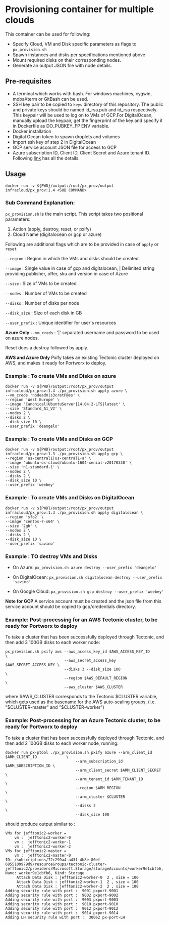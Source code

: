 # Provisioning container for multiple clouds

This container can be used for following:

*  Specify Cloud, VM and Disk specific parameters as flags to `px_provision.sh`
*  Spawn instances and disks per specifications mentioned above
*  Mount required disks on their corresponding nodes.
*  Generate an output JSON file with node details.

## Pre-requisites

*  A terminal which works with bash. For windows machines, cygwin, mobaXterm or GitBash can be used.
*  SSH key pair to be copied to `keys` directory of this repository. The public and private keys should be named id_rsa.pub and id_rsa respectively. This keypair will be used to log on to VMs of GCP.For DigitalOcean, manually upload the keypair, get the fingerprint of the key and specify it in Dockerfile as DO_PUBKEY_FP  ENV variable.
*  Docker installation
*  Digital Ocean token to spawn droplets and volumes
*  Import ssh key of step 2 in DigitalOcean
*  GCP service account JSON file for access to GCP
*  Azure subscription ID, Client ID, Client Secret and Azure tenant ID. Following [link](https://www.terraform.io/docs/providers/azurerm/#creating-credentials-in-the-azure-portal) has all the details.


## Usage

`docker run -v ${PWD}/output:/root/px_prov/output infracloud/px_prov:1.4 <SUB COMMAND>`

### Sub Command Explanation:

`px_provision.sh` is the main script.
This script takes two positional parameters:

1.  Action (apply, destroy, reset, or pxify)
2.  Cloud Name (digitalocean or gcp or azure)

Following are additional flags which are to be provided in case of `apply` or `reset`

`--region`      : Region in which the VMs and disks should be created

`--image`       : Single value in case of gcp and digitalocean, | Delimited string providing publisher, offer, sku and version in case of Azure

`--size`        : Size of VMs to be created

`--nodes`       : Number of VMs to be created

`--disks`       : Number of disks per node

`--disk_size`   : Size of each disk in GB

`--user_prefix` : Unique identifier for user's resources

**Azure Only**
`--vm_creds`    : '|' separated username and password to be used on azure nodes.

Reset does a destroy followed by apply.

**AWS and Azure Only**
Pxify takes an existing Tectonic cluster deployed on AWS, and makes it ready for Portworx to deploy.

### Example : To create VMs and Disks on azure

~~~
docker run -v ${PWD}/output:/root/px_prov/output infracloud/px_prov:1.4 ./px_provision.sh apply azure \
--vm_creds 'nodeadm|s3cretP@ss' \
--region 'West Europe' \
--image 'Canonical|UbuntuServer|14.04.2-LTS|latest' \
--size 'Standard_A1_V2' \
--nodes 2 \
--disks 2 \
--disk_size 10 \
--user_prefix 'deangelo'
~~~

### Example : To create VMs and Disks on GCP

~~~
docker run -v ${PWD}/output:/root/px_prov/output infracloud/px_prov:1.3 ./px_provision.sh apply gcp \
--region 'us-central1|us-central1-a' \
--image 'ubuntu-os-cloud/ubuntu-1604-xenial-v20170330' \
--size 'n1-standard-1' \
--nodes 2 \
--disks 2 \
--disk_size 10 \
--user_prefix 'weebey'
~~~

### Example : To create VMs and Disks on DigitalOcean

~~~
docker run -v ${PWD}/output:/root/px_prov/output infracloud/px_prov:1.3 ./px_provision.sh apply digitalocean \
--region 'sfo2' \
--image 'centos-7-x64' \
--size '2gb' \
--nodes 2 \
--disks 2 \
--disk_size 10 \
--user_prefix 'savino'
~~~

### Example : TO destroy VMs and Disks

*  On Azure:
`px_provision.sh azure destroy --user_prefix 'deangelo'`

*  On DigitalOcean:
`px_provision.sh digitalocean destroy --user_prefix 'savino'`

*  On Google Cloud:
`px_provision.sh gcp destroy --user_prefix 'weebey'`


**Note for GCP** A service account must be created and the json file from this service account should be copied to gcp/credentials directory.

### Example:  Post-processing for an AWS Tectonic cluster, to be ready for Portworx to deploy

To take a cluster that has been successfully deployed through Tectonic, 
and then add 3 100GB disks to each worker node:

```
px_provision.sh pxify aws --aws_access_key_id $AWS_ACCESS_KEY_ID         \
                          --aws_secret_access_key $AWS_SECRET_ACCESS_KEY \
                          --disks 3 --disk_size 100                      \
                          --region $AWS_DEFAULT_REGION                   \
                          --aws_cluster $AWS_CLUSTER
```
where $AWS_CLUSTER corresponds to the Tectonic $CLUSTER variable, which gets used as the basename for the AWS auto-scaling groups, (i.e. "$CLUSTER-master" and "$CLUSTER-worker")

### Example:  Post-processing for an Azure Tectonic cluster, to be ready for Portworx to deploy

To take a cluster that has been successfully deployed through Tectonic, 
and then add 2 100GB disks to each worker node, running:

```
docker run px-ptool ./px_provision.sh pxify azure --arm_client_id $ARM_CLIENT_ID             \
                               --arm_subscription_id $ARM_SUBSCRIPTION_ID \
                               --arm_client_secret $ARM_CLIENT_SECRET     \
                               --arm_tenant_id $ARM_TENANT_ID             \
                               --region $ARM_REGION                       \
                               --arm_cluster $CLUSTER                     \
                               --disks 2                                  \
                               --disk_size 100
```

should produce output similar to :

```
VMs for jefftonic2-worker =
    vm :  jefftonic2-worker-0
    vm :  jefftonic2-worker-1
    vm :  jefftonic2-worker-2
VMs for jefftonic2-master =
    vm :  jefftonic2-master-0
ID: /subscriptions/72c299a4-a431-4b8e-80ef-6855109979d9/resourceGroups/tectonic-cluster-jefftonic2/providers/Microsoft.Storage/storageAccounts/worker9e1cbfb6, Name: worker9e1cbfb6, Kind: Storage
     Attach Data Disk : jefftonic2-worker-0  2 , size = 100
     Attach Data Disk : jefftonic2-worker-1  2 , size = 100
     Attach Data Disk : jefftonic2-worker-2  2 , size = 100
Adding security rule with port :  9001 pxport-9001
Adding security rule with port :  9002 pxport-9002
Adding security rule with port :  9003 pxport-9003
Adding security rule with port :  9010 pxport-9010
Adding security rule with port :  9012 pxport-9012
Adding security rule with port :  9014 pxport-9014
Adding LH security rule with port :  30062 px-port-LH
```
